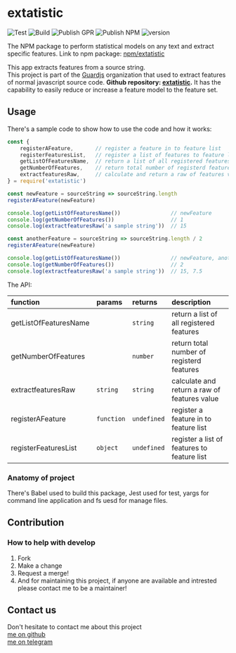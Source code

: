 # extatistic

![Test][test] ![Build][build] ![Publish GPR][gpr] ![Publish NPM][npm] ![version][version]

The NPM package to perform statistical models on any text and extract specific features. Link to npm package: [npm/extatistic](https://www.npmjs.com/package/extatistic)

This app extracts features from a source string.  
This project is part of the [Guardjs](https://guardjs.github.io) organization that used to extract features of normal javascript source code. **Github repository: [extatistic](https://github.com/guardjs/extatistic).**
It has the capability to easily reduce or increase a feature model to the feature set.

## Usage

There's a sample code to show how to use the code and how it works:

```js
const {
    registerAFeature,       // register a feature in to feature list
    registerFeaturesList,   // register a list of features to feature list
    getListOfFeaturesName,  // return a list of all registered features
    getNumberOfFeatures,    // return total number of registerd features
    extractfeaturesRaw,     // calculate and return a raw of features value
} = require('extatistic')

const newFeature = sourceString => sourceString.length
registerAFeature(newFeature)

console.log(getListOfFeaturesName())                // newFeature
console.log(getNumberOfFeatures())                  // 1
console.log(extractfeaturesRaw('a sample string'))  // 15

const anotherFeature = sourceString => sourceString.length / 2
registerAFeature(newFeature)

console.log(getListOfFeaturesName())                // newFeature, anotherFeature
console.log(getNumberOfFeatures())                  // 2
console.log(extractfeaturesRaw('a sample string'))  // 15, 7.5
```

The API:

| function              | params     | returns     | description                                  |
|:----------------------|:-----------|:------------|:---------------------------------------------|
| getListOfFeaturesName |            | `string`    | return a list of all registered features     |
| getNumberOfFeatures   |            | `number`    | return total number of registerd features    |
| extractfeaturesRaw    | `string`   | `string`    | calculate and return a raw of features value |
| registerAFeature      | `function` | `undefined` | register a feature in to feature list        |
| registerFeaturesList  | `object`   | `undefined` | register a list of features to feature list  |

### Anatomy of project

There's Babel used to build this package, Jest used for test,
 yargs for command line application and fs uesd for manage files.

## Contribution

### How to help with develop

1. Fork
2. Make a change
3. Request a merge!
4. And for maintaining this project, if anyone are available and intrested please contact me to be a maintainer!

## Contact us

Don't hesitate to contact me about this project  
[me on github](https://github.com/easa)  
[me on telegram](https://t.me/eisanodehi)  

[test]: https://github.com/guardjs/extatistic/workflows/Jest%2010.x/badge.svg
[testURL]: https://github.com/guardjs/extatistic/actions?query=branch%3Amaster+workflow%3A%22Jest+10.x%22

[build]: https://github.com/guardjs/extatistic/workflows/Build%2010.x/badge.svg
[buildURL]: https://github.com/guardjs/extatistic/actions?query=branch%3Amaster+workflow%3A%22Build+10.x%22

[gpr]: https://github.com/guardjs/extatistic/workflows/Publish%20GPR%20Package/badge.svg
[gprURL]: https://github.com/guardjs/extatistic/actions?query=branch%3Amaster+workflow%3A%22Publish+GPR+Package%22

[npm]: https://github.com/guardjs/extatistic/workflows/Publish%20NPM%20Package/badge.svg
[npmURL]: https://github.com/guardjs/extatistic/actions?query=branch%3Amaster+workflow%3A%22Publish+NPM+Package%22

[version]: https://img.shields.io/github/package-json/v/guardjs/extatistic?color=%23333&label=%E2%80%8C&logo=github&logoColor=%23b5b5b5&style=social
